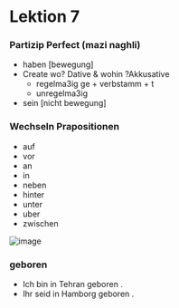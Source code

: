 # Lektion 7
### Partizip Perfect (mazi naghli)

- haben [bewegung]
- Create wo? Dative & wohin ?Akkusative
	*  regelma3ig     ge + verbstamm + t
	*  unregelma3ig     
- sein  [nicht bewegung] 


### Wechseln Prapositionen
  * auf
  * vor
  * an
  * in
  * neben
  * hinter
  * unter
  * uber
  * zwischen

![image](https://github.com/user-attachments/assets/d7f783ac-facb-4fec-93f3-0ee8b0fad997)

### geboren
- Ich bin in Tehran geboren .
- Ihr seid in Hamborg geboren .

### 
